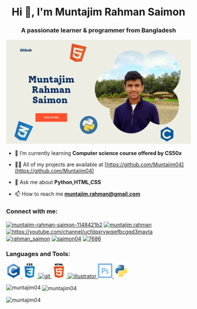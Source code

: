 <h1 align="center">Hi 👋, I'm Muntajim Rahman Saimon</h1>
<h3 align="center">A passionate learner & programmer from Bangladesh</h3>

<p align="left"> <img src="https://github.com/Muntajim04/Muntajim04/blob/main/WhatsApp%20Image%202022-02-15%20at%201.30.41%20PM.jpeg" alt="muntajim04" /> </p>

- 🌱 I’m currently learning **Computer science course offered by CS50x**

- 👨‍💻 All of my projects are available at [https://github.com/Muntajim04](https://github.com/Muntajim04)

- 💬 Ask me about **Python,HTML,CSS**

- 📫 How to reach me **muntajim.rahman@gmail.com**

<h3 align="left">Connect with me:</h3>
<p align="left">
<a href="https://linkedin.com/in/muntajim-rahman-saimon-1148421b2" target="blank"><img align="center" src="https://raw.githubusercontent.com/rahuldkjain/github-profile-readme-generator/master/src/images/icons/Social/linked-in-alt.svg" alt="muntajim-rahman-saimon-1148421b2" height="30" width="40" /></a>
<a href="https://fb.com/muntajim.rahman" target="blank"><img align="center" src="https://raw.githubusercontent.com/rahuldkjain/github-profile-readme-generator/master/src/images/icons/Social/facebook.svg" alt="muntajim.rahman" height="30" width="40" /></a>
<a href="https://www.youtube.com/c/https://youtube.com/channel/ucfdqxrvwqjefbcqqd3mavta" target="blank"><img align="center" src="https://raw.githubusercontent.com/rahuldkjain/github-profile-readme-generator/master/src/images/icons/Social/youtube.svg" alt="https://youtube.com/channel/ucfdqxrvwqjefbcqqd3mavta" height="30" width="40" /></a>
<a href="https://www.hackerrank.com/rahman_saimon" target="blank"><img align="center" src="https://raw.githubusercontent.com/rahuldkjain/github-profile-readme-generator/master/src/images/icons/Social/hackerrank.svg" alt="rahman_saimon" height="30" width="40" /></a>
<a href="https://codeforces.com/profile/saimon04" target="blank"><img align="center" src="https://raw.githubusercontent.com/rahuldkjain/github-profile-readme-generator/master/src/images/icons/Social/codeforces.svg" alt="saimon04" height="30" width="40" /></a>
<a href="https://discord.gg/7686" target="blank"><img align="center" src="https://raw.githubusercontent.com/rahuldkjain/github-profile-readme-generator/master/src/images/icons/Social/discord.svg" alt="7686" height="30" width="40" /></a>
</p>

<h3 align="left">Languages and Tools:</h3>
<p align="left"> <a href="https://www.cprogramming.com/" target="_blank" rel="noreferrer"> <img src="https://raw.githubusercontent.com/devicons/devicon/master/icons/c/c-original.svg" alt="c" width="40" height="40"/> </a> <a href="https://www.w3schools.com/css/" target="_blank" rel="noreferrer"> <img src="https://raw.githubusercontent.com/devicons/devicon/master/icons/css3/css3-original-wordmark.svg" alt="css3" width="40" height="40"/> </a> <a href="https://git-scm.com/" target="_blank" rel="noreferrer"> <img src="https://www.vectorlogo.zone/logos/git-scm/git-scm-icon.svg" alt="git" width="40" height="40"/> </a> <a href="https://www.w3.org/html/" target="_blank" rel="noreferrer"> <img src="https://raw.githubusercontent.com/devicons/devicon/master/icons/html5/html5-original-wordmark.svg" alt="html5" width="40" height="40"/> </a> <a href="https://www.adobe.com/in/products/illustrator.html" target="_blank" rel="noreferrer"> <img src="https://www.vectorlogo.zone/logos/adobe_illustrator/adobe_illustrator-icon.svg" alt="illustrator" width="40" height="40"/> </a> <a href="https://www.photoshop.com/en" target="_blank" rel="noreferrer"> <img src="https://raw.githubusercontent.com/devicons/devicon/master/icons/photoshop/photoshop-line.svg" alt="photoshop" width="40" height="40"/> </a> <a href="https://www.python.org" target="_blank" rel="noreferrer"> <img src="https://raw.githubusercontent.com/devicons/devicon/master/icons/python/python-original.svg" alt="python" width="40" height="40"/> </a> </p>

<p><img align="left" src="https://github-readme-stats.vercel.app/api/top-langs?username=muntajim04&show_icons=true&locale=en&layout=compact" alt="muntajim04" /></p>

<p>&nbsp;<img align="center" src="https://github-readme-stats.vercel.app/api?username=muntajim04&show_icons=true&locale=en" alt="muntajim04" /></p>

<p><img align="center" src="https://github-readme-streak-stats.herokuapp.com/?user=muntajim04&" alt="muntajim04" /></p>
